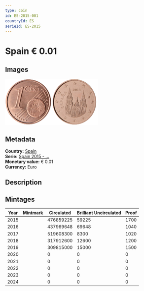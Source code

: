 ```yaml
---
type: coin
id: ES-2015-001
countryId: ES
serieId: ES-2015
---
```


# Spain € 0.01

## Images

<img src="../../../Images/common-2007-001.webp" height="150" alt="Front image"><img src="Images/spain-2015-001.webp" height="150" alt="Back image">

## Metadata

**Country:** [Spain](../index.md)\
**Serie:** [Spain 2015 - ...](index.md)\
**Monetary value:** € 0.01\
**Currency:** Euro

## Description

## Mintages

| Year | Mintmark | Circulated | Brilliant Uncirculated | Proof |
| ---- | -------- | ---------- | ---------------------- | ----- |
| 2015 |          | 476859225  | 59225                  | 1700  |
| 2016 |          | 437969648  | 69648                  | 1040  |
| 2017 |          | 519608300  | 8300                   | 1020  |
| 2018 |          | 317912600  | 12600                  | 1200  |
| 2019 |          | 309815000  | 15000                  | 1500  |
| 2020 |          | 0          | 0                      | 0     |
| 2021 |          | 0          | 0                      | 0     |
| 2022 |          | 0          | 0                      | 0     |
| 2023 |          | 0          | 0                      | 0     |
| 2024 |          | 0          | 0                      | 0     |

